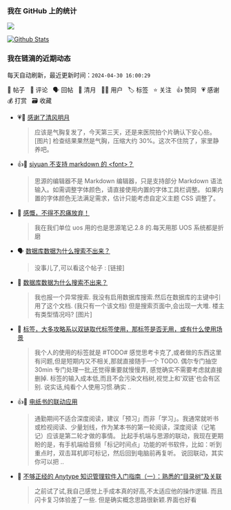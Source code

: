 ### 我在 GitHub 上的统计

<a title="Hits" target="_blank" href="https://github.com/Crowds21/Crowds21"><img src="https://hits.b3log.org/crowds21/crowds21.svg"></a>

[![Github Stats](https://github-readme-stats.vercel.app/api?username=crowds21&theme=tokyonight&show_icons=true)](https://github.com/crowds21)

<!--events start -->

### 我在链滴的近期动态

每天自动刷新，最近更新时间：`2024-04-30 16:00:29`

📝 帖子 &nbsp; 💬 评论 &nbsp; 🗣 回帖 &nbsp; 🌙 清月 &nbsp; 👨‍💻 用户 &nbsp; 🏷️ 标签 &nbsp; ⭐️ 关注 &nbsp; 👍 赞同 &nbsp; 💗 感谢 &nbsp; 💰 打赏 &nbsp; 🗃 收藏

* 💗🌙 [感谢了清风明月](https://ld246.com/member/88250/breezemoons/1713930129741)

  > 应该是气胸复发了，今天第三天，还是来医院拍个片确认下安心些。 [图片] 检查结果果然是气胸，压缩大约 30%。这次不住院了，家里静养吧。
* 👍💬 [siyuan 不支持 markdown 的 &lt;font&gt;？](https://ld246.com/article/1714314235721/comment/1714317300806#comments)

  > 思源的编辑器不是 Markdown 编辑器，只是支持部分 Markdown 语法输入。如需调整字体颜色，请直接使用内置的字体工具栏调整。 如果内置的字体颜色无法满足需求，估计只能考虑自定义主题 CSS 调整了。
* 💬 [感慨，不得不忍痛放弃！](https://ld246.com/article/1714440070853/comment/1714440612094#comments)

  > 我在我们单位 uos 用的也是思源笔记.2.8 的.每天用那 UOS 系统都是折磨
* 🗣 [数据库数据为什么搜索不出来？](https://ld246.com/article/1713926617599/comment/1713932854066#comments)

  > 没事儿了,可以看这个帖子 : [链接]
* 💬 [数据库数据为什么搜索不出来？](https://ld246.com/article/1713926617599/comment/1713932854066#comments)

  > 我也报一个异常搜索. 我没有启用数据库搜索.然后在数据库的主键中引用了这个文档. (我只有一个该文档) 但是搜索页面中,会出现一大堆. 楼主有类型情况吗? [图片]
* 💬 [标签，大多攻略系以双链取代标签使用，那标签是否无用，或有什么使用场景](https://ld246.com/article/1713401684474/comment/1713489014294#comments)

  > 我个人的使用的标签就是 #TODO# 感觉思考卡克了,或者做的东西这里有问题,但是短期内又不相关,那就直接随手一个 TODO. 偶尔专门抽空 30min 专门处理一批,还觉得重要就慢慢弄, 感觉确实不需要考虑就直接删掉. 标签的输入成本低,而且不会污染文档树,视觉上和'双链'也会有区别. 说实话,纯看个人使用习惯.确实 ..
* 👍💬 [电纸书的联动应用](https://ld246.com/article/1712542927986/comment/1712546410132#comments)

  > 通勤期间不适合深度阅读，建议「预习」而非「学习」。我通常就听书或检视阅读、少量划线，作为某本书的第一轮阅读，深度阅读（记笔记）应该是第二轮才做的事情。 比起手机端与思源的联动，我现在更期盼的是，有手机端给音频「标记时间点」功能的听书软件，比如：听到重点时，双击耳机即可标记，然后回到电脑前再复听。 说回联动，其实你可以把 ..
* 💬 [不够正经的 Anytype 知识管理软件入门指南（一）：熟悉的“目录树”及关联](https://ld246.com/article/1712556286931/comment/1712563423453#comments)

  > 之前试了试,我自己感觉上手成本真的好高,不太适应他的操作逻辑. 而且闪卡复习体验差了一些. 但是确实概念思路很新颖.界面也好看


<!--events end -->
